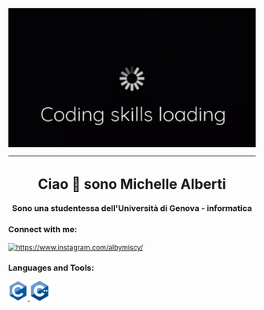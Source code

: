 <div align="center">
    <img src="assets/coding.gif" width=800>
    <hr>
</div>

<h1 align="center">Ciao 🫰 sono Michelle Alberti</h1>
<h3 align="center">Sono una studentessa dell'Università di Genova - informatica</h3>

<h3 align="left">Connect with me:</h3>
<p align="left">
<a href="https://instagram.com/https://www.instagram.com/albymiscy/" target="blank"><img align="center" src="https://raw.githubusercontent.com/rahuldkjain/github-profile-readme-generator/master/src/images/icons/Social/instagram.svg" alt="https://www.instagram.com/albymiscy/" height="30" width="40" /></a>
</p>

<h3 align="left">Languages and Tools:</h3>
<p align="left"> 
    <a href="https://www.cprogramming.com/" target="_blank" rel="noreferrer"> 
        <img src="https://raw.githubusercontent.com/devicons/devicon/master/icons/c/c-original.svg" alt="c" width="40" height="40"/> 
    </a> 
    <a href="https://www.w3schools.com/cpp/" target="_blank" rel="noreferrer"> 
        <img src="https://raw.githubusercontent.com/devicons/devicon/master/icons/cplusplus/cplusplus-original.svg" alt="cplusplus" width="40" height="40"/> 
    </a> 
</p>
